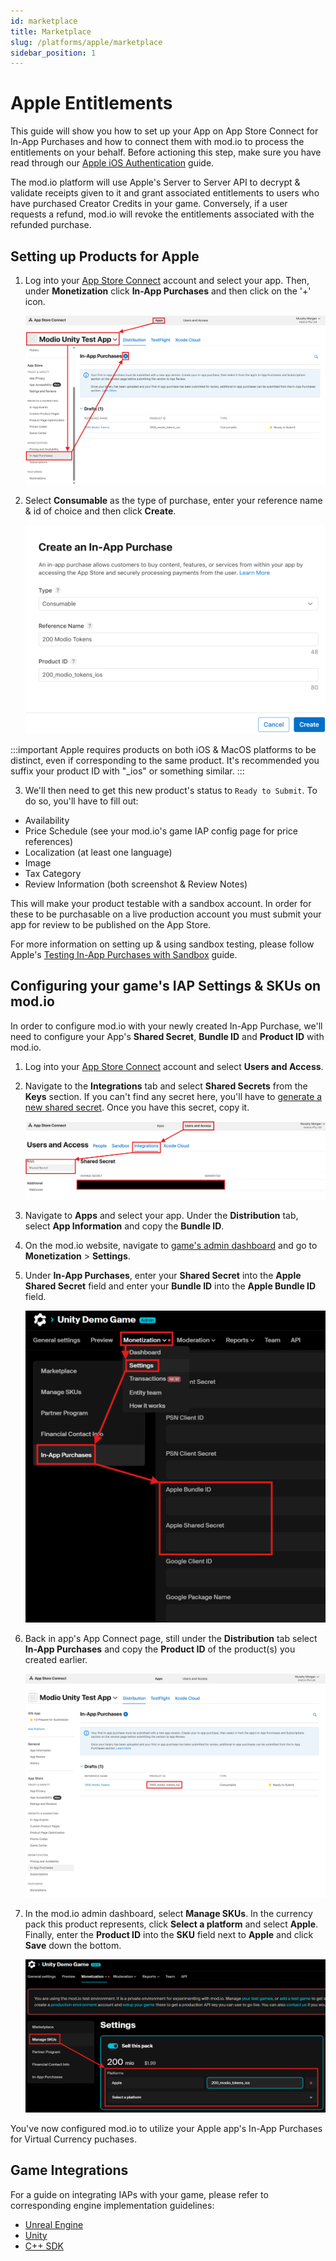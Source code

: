 ```yaml
---
id: marketplace
title: Marketplace
slug: /platforms/apple/marketplace
sidebar_position: 1
---
```


# Apple Entitlements

This guide will show you how to set up your App on App Store Connect for In-App Purchases and how to connect them with mod.io to process the entitlements on your behalf. Before actioning this step, make sure you have read through our [Apple iOS Authentication](/platforms/apple/authentication) guide.

The mod.io platform will use Apple's Server to Server API to decrypt & validate receipts given to it and grant associated entitlements to users who have purchased Creator Credits in your game. Conversely, if a user requests a refund, mod.io will revoke the entitlements associated with the refunded purchase.

## Setting up Products for Apple

1. Log into your [App Store Connect](https://appstoreconnect.apple.com) account and select your app. Then, under **Monetization** click **In-App Purchases** and then click on the '+' icon.

    ![Navigate to IAP](img/apple_in_app_purchases.png)

2. Select **Consumable** as the type of purchase, enter your reference name & id of choice and then click **Create**.

    ![Configure IAP](img/apple_in_app_purchase_set_up.png)

:::important
Apple requires products on both iOS & MacOS platforms to be distinct, even if corresponding to the same product. It's recommended you suffix your product ID with "_ios" or something similar.
:::

3. We'll then need to get this new product's status to `Ready to Submit`. To do so, you'll have to fill out:

* Availability
* Price Schedule (see your mod.io's game IAP config page for price references)
* Localization (at least one language)
* Image
* Tax Category
* Review Information (both screenshot & Review Notes)

This will make your product testable with a sandbox account. In order for these to be purchasable on a live production account you must submit your app for review to be published on the App Store.

For more information on setting up & using sandbox testing, please follow Apple's [Testing In-App Purchases with Sandbox](https://developer.apple.com/documentation/storekit/testing-in-app-purchases-with-sandbox) guide.

## Configuring your game's IAP Settings & SKUs on mod.io

In order to configure mod.io with your newly created In-App Purchase, we'll need to configure your App's **Shared Secret**, **Bundle ID** and **Product ID** with mod.io.

1. Log into your [App Store Connect](https://appstoreconnect.apple.com) account and select **Users and Access**.

2. Navigate to the **Integrations** tab and select **Shared Secrets** from the **Keys** section. If you can't find any secret here, you'll have to [generate a new shared secret](https://developer.apple.com/help/app-store-connect/configure-in-app-purchase-settings/generate-a-shared-secret-to-verify-receipts/). Once you have this secret, copy it.

    ![Apple Shared Secret](img/apple_shared_secret.png)

3. Navigate to **Apps** and select your app. Under the **Distribution** tab, select **App Information** and copy the **Bundle ID**.

4. On the mod.io website, navigate to [game's admin dashboard](https://mod.io/content) and go to **Monetization** > **Settings**.

5. Under **In-App Purchases**, enter  your **Shared Secret** into the **Apple Shared Secret** field and enter your **Bundle ID** into the **Apple Bundle ID** field.

    ![mod.io IAP Settings](img/modio_apple_iap_settings.png)

6. Back in app's App Connect page, still under the **Distribution** tab select **In-App Purchases** and copy the **Product ID** of the product(s) you created earlier.

    ![Apple IAP Product ID](img/apple_iap_product_id.png)

7. In the mod.io admin dashboard, select **Manage SKUs**. In the currency pack this product represents, click **Select a platform** and select **Apple**. Finally, enter the **Product ID** into the **SKU** field next to **Apple** and click **Save** down the bottom.

    ![mod.io SKU Settings](img/modio_apple_sku.png)

You've now configured mod.io to utilize your Apple app's In-App Purchases for Virtual Currency puchases.

## Game Integrations

For a guide on integrating IAPs with your game, please refer to corresponding engine implementation guidelines:

* [Unreal Engine](/unreal/marketplace)
* [Unity](/unity/marketplace-mobile-iap)
* [C++ SDK](/cppsdk/marketplace)
